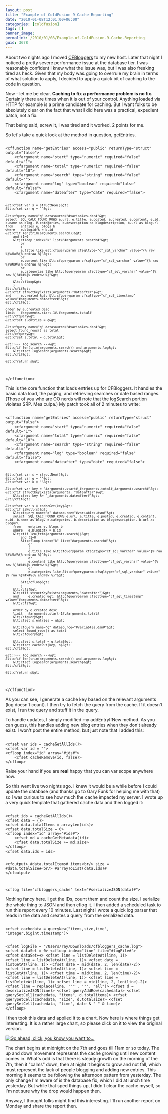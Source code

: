 ```yaml
---
layout: post
title: "Example of ColdFusion 9 Cache Reporting"
date: "2010-01-08T12:01:00+06:00"
categories: [coldfusion]
tags: []
banner_image: 
permalink: /2010/01/08/Example-of-ColdFusion-9-Cache-Reporting
guid: 3678
---
```


About two nights ago I moved <a href="http://www.coldfusionbloggers.org">CFBloggers</a> to my new host. Later that night I noticed a pretty severe performance issue at the database tier. I was reasonably confident I knew what the issue was, but I was also freaking tired as heck. Given that my body was going to overrule my brain in terms of what solution to apply, I decided to apply a quick bit of caching to the code in question.

<p/>
<!--more-->
Now - let me be clear. <b>Caching to fix a performance problem is no fix.</b> Certainly there are times when it is out of your control. Anything loaded via HTTP for example is a prime candidate for caching. But I want folks to be absolutely clear on the fact that what I did here was a practical, expedient patch, not a fix. 

<p>

That being said, screw it, I was tired and it worked. 2 points for me. 

<p>

So let's take a quick look at the method in question, getEntries.

<p>

<code>
&lt;cffunction name="getEntries" access="public" returnType="struct" output="false"&gt;
	&lt;cfargument name="start" type="numeric" required="false" default="1"&gt;
	&lt;cfargument name="total" type="numeric" required="false" default="10"&gt;
	&lt;cfargument name="search" type="string" required="false" default=""&gt;
	&lt;cfargument name="log" type="boolean" required="false" default="false"&gt;
	&lt;cfargument name="dateafter" type="date" required="false"&gt;

	&lt;cfset var s = structNew()&gt;
	&lt;cfset var q = ""&gt;

	&lt;cfquery name="q" datasource="#variables.dsn#"&gt;
	select	SQL_CALC_FOUND_ROWS e.url, e.title, e.posted, e.created, e.content, e.id, b.name as blog, e.categories, b.description as blogdescription, b.url as blogurl
	from	entries e, blogs b
	where	e.blogidfk = b.id
	&lt;cfif len(trim(arguments.search))&gt;
		and (1=0
		&lt;cfloop index="k" list="#arguments.search#"&gt;
			or
			(
			e.title like &lt;cfqueryparam cfsqltype="cf_sql_varchar" value="{% raw %}%#k#%{% endraw %}"&gt;
			or
			e.content like &lt;cfqueryparam cfsqltype="cf_sql_varchar" value="{% raw %}%#k#%{% endraw %}"&gt;
			or
			e.categories like &lt;cfqueryparam cfsqltype="cf_sql_varchar" value="{% raw %}%#k#%{% endraw %}"&gt;
			)
		&lt;/cfloop&gt;
		)
	&lt;/cfif&gt;
	&lt;cfif structKeyExists(arguments,"dateafter")&gt;
	and 	e.created &gt; &lt;cfqueryparam cfsqltype="cf_sql_timestamp" value="#arguments.dateafter#"&gt;
	&lt;/cfif&gt;

	order by e.created desc
	limit	#arguments.start-1#,#arguments.total#
	&lt;/cfquery&gt;
	&lt;cfset s.entries = q&gt;

	&lt;cfquery name="q" datasource="#variables.dsn#"&gt;
	select found_rows() as total
	&lt;/cfquery&gt;
	&lt;cfset s.total = q.total&gt;

	&lt;!--- log search ---&gt;
	&lt;cfif len(trim(arguments.search)) and arguments.log&gt;
		&lt;cfset logSearch(arguments.search)&gt;
	&lt;/cfif&gt;

	&lt;cfreturn s&gt;
&lt;/cffunction&gt;
</code>

<p>

This is the core function that loads entries up for CFBloggers. It handles the basic data load, the paging, and retrieving searches or date based ranges. (Those of you who are OO nerds will note that the logSearch portion violates SRP. Mea culpa.) My patch took all of 2 minutes to write:

<p>

<code>
&lt;cffunction name="getEntries" access="public" returnType="struct" output="false"&gt;
	&lt;cfargument name="start" type="numeric" required="false" default="1"&gt;
	&lt;cfargument name="total" type="numeric" required="false" default="10"&gt;
	&lt;cfargument name="search" type="string" required="false" default=""&gt;
	&lt;cfargument name="log" type="boolean" required="false" default="false"&gt;
	&lt;cfargument name="dateafter" type="date" required="false"&gt;

	&lt;cfset var s = structNew()&gt;
	&lt;cfset var q = ""&gt;
	&lt;cfset var k = ""&gt;

	&lt;cfset var key = "#arguments.start#_#arguments.total#_#arguments.search#"&gt;
	&lt;cfif structKeyExists(arguments, "dateafter")&gt;
		&lt;cfset key &= "_#arguments.dateafter#"&gt;
	&lt;/cfif&gt;

	&lt;cfset var s = cacheGet(key)&gt;
	&lt;cfif isNull(s)&gt;
		&lt;cfquery name="q" datasource="#variables.dsn#"&gt;
		select	SQL_CALC_FOUND_ROWS e.url, e.title, e.posted, e.created, e.content, e.id, b.name as blog, e.categories, b.description as blogdescription, b.url as blogurl
		from	entries e, blogs b
		where	e.blogidfk = b.id
		&lt;cfif len(trim(arguments.search))&gt;
			and (1=0
			&lt;cfloop index="k" list="#arguments.search#"&gt;
				or
				(
				e.title like &lt;cfqueryparam cfsqltype="cf_sql_varchar" value="{% raw %}%#k#%{% endraw %}"&gt;
				or
				e.content like &lt;cfqueryparam cfsqltype="cf_sql_varchar" value="{% raw %}%#k#%{% endraw %}"&gt;
				or
				e.categories like &lt;cfqueryparam cfsqltype="cf_sql_varchar" value="{% raw %}%#k#%{% endraw %}"&gt;
				)
			&lt;/cfloop&gt;
			)
		&lt;/cfif&gt;
		&lt;cfif structKeyExists(arguments,"dateafter")&gt;
		and 	e.created &gt; &lt;cfqueryparam cfsqltype="cf_sql_timestamp" value="#arguments.dateafter#"&gt;
		&lt;/cfif&gt;

		order by e.created desc
		limit	#arguments.start-1#,#arguments.total#
		&lt;/cfquery&gt;
		&lt;cfset s.entries = q&gt;

		&lt;cfquery name="q" datasource="#variables.dsn#"&gt;
		select found_rows() as total
		&lt;/cfquery&gt;

		&lt;cfset s.total = q.total&gt;
		&lt;cfset cachePut(key, s)&gt;
	&lt;/cfif&gt;

	&lt;!--- log search ---&gt;
	&lt;cfif len(trim(arguments.search)) and arguments.log&gt;
		&lt;cfset logSearch(arguments.search)&gt;
	&lt;/cfif&gt;

	&lt;cfreturn s&gt;
&lt;/cffunction&gt;
</code>

<p>

As you can see, I generate a cache key based on the relevant arguments (log doesn't count). I then try to fetch the query from the cache. If it doesn't exist, I run the query and stuff it in the query. 

<p>

To handle updates, I simply modified my addEntryIfNew method. As you can guess, this handles adding new blog entries when they don't already exist. I won't post the entire method, but just note that I added this:

<code>
&lt;cfset var ids = cacheGetAllIds()&gt;
&lt;cfset var id = ""&gt;
&lt;cfloop index="id" array="#ids#"&gt;
	&lt;cfset cacheRemove(id, false)&gt;
&lt;/cfloop&gt;
</code>

<p>

Raise your hand if you are <b>real</b> happy that you can var scope anywhere now. 

<p>

So this went live two nights ago. I knew it would be a while before I could update the database (and thanks go to Gary Funk for helping me with that) so I was curious to see how much the cache impacted my server. I wrote up a very quick template that gathered cache data and then logged it:

<code>
&lt;cfset ids = cacheGetAllIds()&gt;
&lt;cfset data = {}&gt;
&lt;cfset data.totalItems = arrayLen(ids)&gt;
&lt;cfset data.totalSize = 0&gt;
&lt;cfloop index="id" array="#ids#"&gt;
	&lt;cfset md = cacheGetMetadata(id)&gt;
	&lt;cfset data.totalSize += md.size&gt;
&lt;/cfloop&gt;
&lt;cfset data.ids = ids&gt;

&lt;cfoutput&gt;
#data.totalItems# items&lt;br/&gt;
size = #data.totalSize#&lt;br/&gt;
#arrayToList(data.ids)#
&lt;/cfoutput&gt;

&lt;cflog file="cfbloggers_cache" text="#serializeJSON(data)#"&gt;
</code>

<p>

Nothing fancy here. I get the IDs, count them and count the size. I serialize the whole thing to JSON and then cflog it. I then added a scheduled task to run this report every 10 minutes. Last night I wrote a quick log parser that reads in the data and creates a query from the serialized data.

<p>

<code>
&lt;cfset cachedata = queryNew("items,size,time", "integer,bigint,timestamp")&gt;

&lt;cfset logFile = "/Users/ray/Downloads/cfbloggers_cache.log"&gt;
&lt;cfset dataSet = 0&gt;
&lt;cfloop index="line" file="#logFile#"&gt;
	&lt;cfset dataSet++&gt;
	&lt;cfset line = listDeleteAt(line, 1)&gt;
	&lt;cfset line = listDeleteAt(line, 1)&gt;
	&lt;cfset date = listGetAt(line, 1)&gt;
	&lt;cfset date = mid(date, 2, len(date)-2)&gt;
	&lt;cfset line = listDeleteAt(line, 1)&gt;
	&lt;cfset time = listGetAt(line, 1)&gt;
	&lt;cfset time = mid(time, 2, len(time)-2)&gt;
	&lt;cfset line = listDeleteAt(line, 1)&gt;
	&lt;cfset line = listDeleteAt(line, 1)&gt;
	&lt;cfset line = mid(line, 2, len(line)-2)&gt;
	&lt;cfset line = replace(line, '""', '"', "all")&gt;
	&lt;cfset d = deserializeJSON(line)&gt;
	&lt;cfset queryAddRow(cachedata)&gt;
	&lt;cfset querySetCell(cachedata, "items", d.totalitems)&gt;
	&lt;cfset querySetCell(cachedata, "size", d.totalsize)&gt;
	&lt;cfset querySetCell(cachedata, "time", date & " " & time)&gt;
&lt;/cfloop&gt;
</code>

<p>

I then took this data and applied it to a chart. Now here is where things get interesting. It is a rather large chart, so please click on it to view the original version.

<p>

<a href="http://www.raymondcamden.com/images/cachereportorig.png"><img src="https://static.raymondcamden.com/images/cfjedi/cachereportsmall.png" title="Go ahead, click, you know you want to..." /></a>

<p>

The chart begins at midnight on the 7th and goes till 11am or so today. The up and down movement represents the cache growing until new content comes in. What's odd is that there is steady growth on the morning of the 7th, then it "calms" down, then at night it begins to grow and not fall, which must represent the lack of people blogging and adding new entries. This morning it seems to be following the afternoon pattern from yesterday. The only change I'm aware of is the database fix, which I did at lunch time yesterday. But while that sped things up, I didn't clear the cache myself, so I'm not sure why the drop would happen then.

<p>

Anyway, I thought folks might find this interesting. I'll run another report on Monday and share the report then.